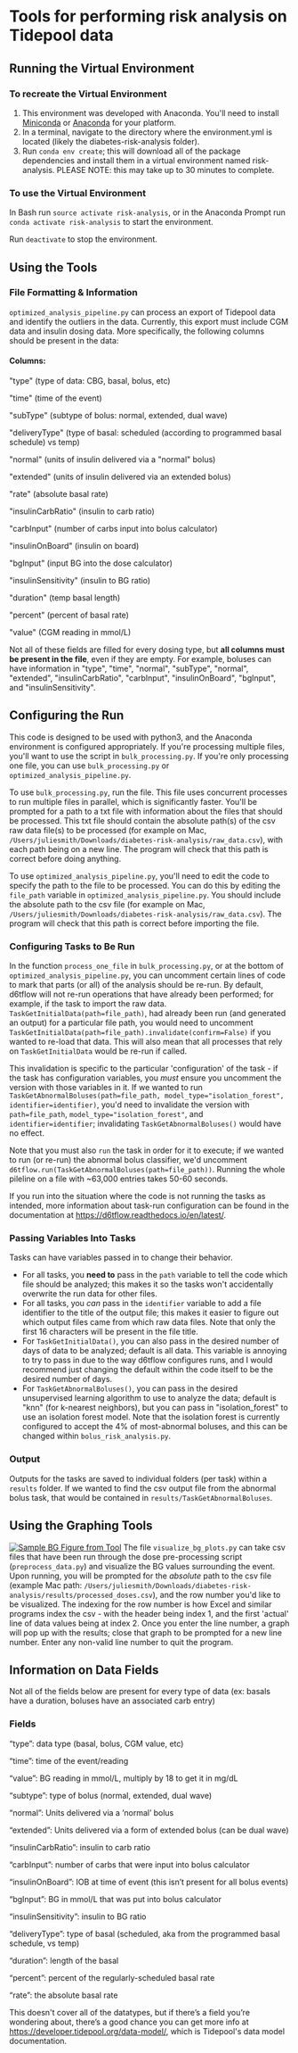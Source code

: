 # Tools for performing risk analysis on Tidepool data

## Running the Virtual Environment
### To recreate the Virtual Environment
1. This environment was developed with Anaconda. You'll need to install [Miniconda](https://conda.io/miniconda.html) or [Anaconda](https://anaconda-installer.readthedocs.io/en/latest/) for your platform.
2. In a terminal, navigate to the directory where the environment.yml 
is located (likely the diabetes-risk-analysis folder).
3. Run `conda env create`; this will download all of the package dependencies
and install them in a virtual environment named risk-analysis. PLEASE NOTE: this
may take up to 30 minutes to complete.

### To use the Virtual Environment
In Bash run `source activate risk-analysis`, or in the Anaconda Prompt
run `conda activate risk-analysis` to start the environment.

Run `deactivate` to stop the environment.

## Using the Tools
### File Formatting & Information
`optimized_analysis_pipeline.py` can process an export of Tidepool data and identify the outliers in the data. Currently, this export must include CGM data and insulin dosing data. More specifically, the following columns should be present in the data:

#### Columns:
"type" (type of data: CBG, basal, bolus, etc)

"time" (time of the event)

"subType" (subtype of bolus: normal, extended, dual wave)

"deliveryType" (type of basal: scheduled (according to programmed basal schedule) vs temp)

"normal" (units of insulin delivered via a "normal" bolus)

"extended" (units of insulin delivered via an extended bolus)

"rate" (absolute basal rate)

"insulinCarbRatio" (insulin to carb ratio)

"carbInput" (number of carbs input into bolus calculator)

"insulinOnBoard" (insulin on board)

"bgInput" (input BG into the dose calculator)

"insulinSensitivity" (insulin to BG ratio)

"duration" (temp basal length)

"percent" (percent of basal rate)

"value" (CGM reading in mmol/L)

Not all of these fields are filled for every dosing type, but __all columns must be present in the file__, even if they are empty. For example, boluses can have information in "type", "time", "normal", "subType", "normal", "extended", "insulinCarbRatio", "carbInput", "insulinOnBoard", "bgInput", and "insulinSensitivity".

## Configuring the Run
This code is designed to be used with python3, and the Anaconda environment is configured appropriately. If you're processing multiple files, you'll want to use the script in `bulk_processing.py`. If you're only processing one file, you can use `bulk_processing.py` or `optimized_analysis_pipeline.py`.

To use `bulk_processing.py`, run the file. This file uses concurrent processes to run multiple files in parallel, which is significantly faster. You'll be prompted for a path to a txt file with information about the files that should be processed. This txt file should contain the absolute path(s) of the csv raw data file(s) to be processed (for example on Mac, `/Users/juliesmith/Downloads/diabetes-risk-analysis/raw_data.csv`), with each path being on a new line. The program will check that this path is correct before doing anything. 

To use `optimized_analysis_pipeline.py`, you'll need to edit the code to specify the path to the file to be processed. You can do this by editing the `file_path` variable in `optimized_analysis_pipeline.py`. You should include the absolute path to the csv file (for example on Mac, `/Users/juliesmith/Downloads/diabetes-risk-analysis/raw_data.csv`). The program will check that this path is correct before importing the file.

### Configuring Tasks to Be Run
In the function `process_one_file` in `bulk_processing.py`, or at the bottom of `optimized_analysis_pipeline.py`, you can uncomment certain lines of code to mark that parts (or all) of the analysis should be re-run. By default, d6tflow will not re-run operations that have already been performed; for example, if the task to import the raw data. `TaskGetInitialData(path=file_path)`, had already been run (and generated an output) for a particular file path, you would need to uncomment `TaskGetInitialData(path=file_path).invalidate(confirm=False)` if you wanted to re-load that data. This will also mean that all processes that rely on `TaskGetInitialData` would be re-run if called.

This invalidation is specific to the particular 'configuration' of the task - if the task has configuration variables, you _must_ ensure you uncomment the version with those variables in it. If we wanted to run `TaskGetAbnormalBoluses(path=file_path, model_type="isolation_forest", identifier=identifier)`, you'd need to invalidate the version with `path=file_path`, `model_type="isolation_forest"`, and `identifier=identifier`; invalidating `TaskGetAbnormalBoluses()` would have no effect.

Note that you must also `run` the task in order for it to execute; if we wanted to run (or re-run) the abnormal bolus classifier, we'd uncomment `d6tflow.run(TaskGetAbnormalBoluses(path=file_path))`. Running the whole pileline on a file with ~63,000 entries takes 50-60 seconds.

If you run into the situation where the code is not running the tasks as intended, more information about task-run configuration can be found in the documentation at https://d6tflow.readthedocs.io/en/latest/.

### Passing Variables Into Tasks
Tasks can have variables passed in to change their behavior. 

- For all tasks, you __need to__ pass in the `path` variable to tell the code which file should be analyzed; this makes it so the tasks won't accidentally overwrite the run data for other files. 
- For all tasks, you _can_ pass in the `identifier` variable to add a file identifier to the title of the output file; this makes it easier to figure out which output files came from which raw data files. Note that only the first 16 characters will be present in the file title.
- For `TaskGetInitialData()`, you can also pass in the desired number of days of data to be analyzed; default is all data. This variable is annoying to try to pass in due to the way d6tflow configures runs, and I would recommend just changing the default within the code itself to be the desired number of days.
- For `TaskGetAbnormalBoluses()`, you can pass in the desired unsupervised learning algorithm to use to analyze the data; default is "knn" (for k-nearest neighbors), but you can pass in "isolation_forest" to use an isolation forest model. Note that the isolation forest is currently configured to accept the 4% of most-abnormal boluses, and this can be changed within `bolus_risk_analysis.py`.

### Output
Outputs for the tasks are saved to individual folders (per task) within a `results` folder. If we wanted to find the csv output file from the abnormal bolus task, that would be contained in `results/TaskGetAbnormalBoluses`.

## Using the Graphing Tools
<a href="/img/sample_bg_plot.png"><img src="/img/sample_bg_plot.png?raw=true" alt="Sample BG Figure from Tool"></a>
The file `visualize_bg_plots.py` can take csv files that have been run through the dose pre-processing script (`preprocess_data.py`) and visualize the BG values surrounding the event. Upon running, you will be prompted for the *absolute* path to the csv file (example Mac path: `/Users/juliesmith/Downloads/diabetes-risk-analysis/results/processed_doses.csv`), and the row number you'd like to be visualized. The indexing for the row number is how Excel and similar programs index the csv - with the header being index 1, and the first 'actual' line of data values being at index 2. Once you enter the line number, a graph will pop up with the results; close that graph to be prompted for a new line number. Enter any non-valid line number to quit the program.

## Information on Data Fields
Not all of the fields below are present for every type of data (ex: basals have a duration, boluses have an associated carb entry)

### Fields
“type”: data type (basal, bolus, CGM value, etc)

“time”: time of the event/reading

“value”: BG reading in mmol/L, multiply by 18 to get it in mg/dL

“subtype”: type of bolus (normal, extended, dual wave)

“normal”: Units delivered via a ’normal’ bolus

“extended”: Units delivered via a form of extended bolus (can be dual wave)

“insulinCarbRatio”: insulin to carb ratio

“carbInput”: number of carbs that were input into bolus calculator

“insulinOnBoard”: IOB at time of event (this isn’t present for all bolus events)

“bgInput”: BG in mmol/L that was put into bolus calculator

“insulinSensitivity”: insulin to BG ratio

“deliveryType”: type of basal (scheduled, aka from the programmed basal schedule, vs temp)

“duration”: length of the basal

“percent”: percent of the regularly-scheduled basal rate

“rate”: the absolute basal rate


This doesn't cover all of the datatypes, but if there’s a field you’re wondering about, there’s a good chance you can get more info at https://developer.tidepool.org/data-model/, which is Tidepool's data model documentation.


